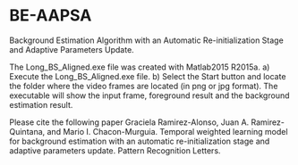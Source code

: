 # BE-AAPSA
Background Estimation Algorithm with an Automatic Re-initialization Stage and Adaptive Parameters Update.

The Long_BS_Aligned.exe file was created with Matlab2015 R2015a. 
a) Execute the Long_BS_Aligned.exe file.
b) Select the Start button and locate the folder where the video frames are located (in png or jpg format).
The executable will show the input frame, foreground result and the background estimation result.

Please cite the following paper 
Graciela Ramirez-Alonso, Juan A. Ramirez-Quintana, and Mario I. Chacon-Murguia. Temporal weighted learning model for background estimation with an automatic re-initialization stage and adaptive parameters update. Pattern Recognition Letters.
